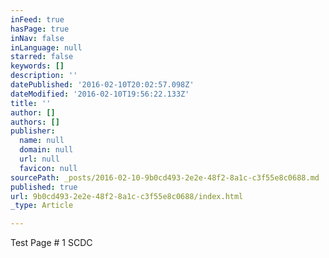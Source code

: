 ```yaml
---
inFeed: true
hasPage: true
inNav: false
inLanguage: null
starred: false
keywords: []
description: ''
datePublished: '2016-02-10T20:02:57.098Z'
dateModified: '2016-02-10T19:56:22.133Z'
title: ''
author: []
authors: []
publisher:
  name: null
  domain: null
  url: null
  favicon: null
sourcePath: _posts/2016-02-10-9b0cd493-2e2e-48f2-8a1c-c3f55e8c0688.md
published: true
url: 9b0cd493-2e2e-48f2-8a1c-c3f55e8c0688/index.html
_type: Article

---
```

Test Page \# 1 SCDC